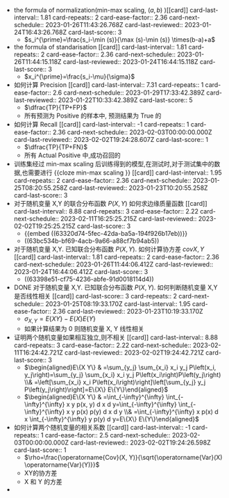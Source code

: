 - the formula of normalization(min-max scaling, $(a,b)$ )[[card]]
  card-last-interval:: 1.81
  card-repeats:: 2
  card-ease-factor:: 2.36
  card-next-schedule:: 2023-01-26T11:43:26.768Z
  card-last-reviewed:: 2023-01-24T16:43:26.768Z
  card-last-score:: 3
	- $s_i^{\prime}=\frac{s_i-\min (s)}{\max (s)-\min (s)} \times(b-a)+a$
- the formula of standarisation [[card]]
  card-last-interval:: 1.81
  card-repeats:: 2
  card-ease-factor:: 2.36
  card-next-schedule:: 2023-01-26T11:44:15.118Z
  card-last-reviewed:: 2023-01-24T16:44:15.118Z
  card-last-score:: 3
	- $x_i^{\prime}=\frac{s_i-\mu}{\sigma}$
- 如何计算 Precision [[card]]
  card-last-interval:: 7.31
  card-repeats:: 1
  card-ease-factor:: 2.6
  card-next-schedule:: 2023-01-29T17:33:42.389Z
  card-last-reviewed:: 2023-01-22T10:33:42.389Z
  card-last-score:: 5
	- $\dfrac{TP}{TP+FP}$
	- 所有预测为 Positive 的样本中, 预测结果为 True 的
- 如何计算 Recall [[card]]
  card-last-interval:: -1
  card-repeats:: 1
  card-ease-factor:: 2.36
  card-next-schedule:: 2023-02-03T00:00:00.000Z
  card-last-reviewed:: 2023-02-02T19:24:28.607Z
  card-last-score:: 1
	- $\dfrac{TP}{TP+FN}$
	- 所有 Actual Positive 中,成功召回的
- 训练集经过 min-max scaling 后训练得到的模型,在测试时,对于测试集中的数据,也需要进行 {{cloze min-max scaling }} [[card]]
  card-last-interval:: 1.95
  card-repeats:: 2
  card-ease-factor:: 2.36
  card-next-schedule:: 2023-01-25T08:20:55.258Z
  card-last-reviewed:: 2023-01-23T10:20:55.258Z
  card-last-score:: 3
- 对于随机变量 X,Y 的联合分布函数 $P(X,Y)$ 如何求边缘质量函数 [[card]]
  card-last-interval:: 8.88
  card-repeats:: 3
  card-ease-factor:: 2.22
  card-next-schedule:: 2023-02-11T16:25:25.215Z
  card-last-reviewed:: 2023-02-02T19:25:25.215Z
  card-last-score:: 3
	- {{embed ((63320d74-5fec-42da-ba5a-194f926b17eb))}}
	- ((63bc534b-bf69-4acb-9a66-a88cf7b94ab5))
- 对于随机变量 X,Y. 已知联合分布函数 $P(X,Y)$. 如何计算协方差 $cov{X,Y}$ [[card]]
  card-last-interval:: 1.81
  card-repeats:: 2
  card-ease-factor:: 2.36
  card-next-schedule:: 2023-01-26T11:44:06.412Z
  card-last-reviewed:: 2023-01-24T16:44:06.412Z
  card-last-score:: 3
	- ((63398e51-cf75-4236-abfe-91d0018114d4))
- DONE 对于随机变量 X,Y. 已知联合分布函数 $P(X,Y)$.  如何判断随机变量 X,Y 是否线性相关 [[card]]
  card-last-score:: 3
  card-repeats:: 2
  card-next-schedule:: 2023-01-25T08:19:33.170Z
  card-last-interval:: 1.95
  card-ease-factor:: 2.36
  card-last-reviewed:: 2023-01-23T10:19:33.170Z
	- $\sigma_{X, Y}=E\{X Y\}-E\{X\} E\{Y\}$
	- 如果计算结果为 0 则随机变量 X, Y 线性相关
- 证明两个随机变量如果相互独立,则不相关 [[card]]
  card-last-interval:: 8.88
  card-repeats:: 3
  card-ease-factor:: 2.22
  card-next-schedule:: 2023-02-11T16:24:42.721Z
  card-last-reviewed:: 2023-02-02T19:24:42.721Z
  card-last-score:: 3
	- $\begin{aligned}E\{X Y\} & =\sum_{y_j} \sum_{x_i} x_i y_j P\left(x_i, y_j\right)=\sum_{y_j} \sum_{x_i} x_i y_j P\left(x_i\right)P\left(y_j\right) \\& =\left[\sum_{x_i} x_i P\left(x_i\right)\right]\left[\sum_{y_j} y_j P\left(y_j\right)\right]=E\{X\} E\{Y\}\end{aligned}$
	- $\begin{aligned}E\{X Y\} & =\int_{-\infty}^{\infty} \int_{-\infty}^{\infty} x y p(x, y) d x d y=\int_{-\infty}^{\infty} \int_{-\infty}^{\infty} x y p(x) p(y) d x d y \\& =\int_{-\infty}^{\infty} x p(x) d x \int_{-\infty}^{\infty} y p(y) d y=E\{X\} E\{Y\}\end{aligned}$
- 如何计算两个随机变量的相关系数 [[card]]
  card-last-interval:: -1
  card-repeats:: 1
  card-ease-factor:: 2.5
  card-next-schedule:: 2023-02-03T00:00:00.000Z
  card-last-reviewed:: 2023-02-02T19:24:26.598Z
  card-last-score:: 1
	- $\rho=\frac{\operatorname{Cov}(X, Y)}{\sqrt{\operatorname{Var}(X) \operatorname{Var}(Y)}}$
	- XY的协方差
	- X 和 Y 的方差
-